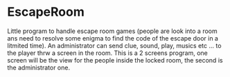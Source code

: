 # EscapeRoom

Little program to handle escape room games (people are look into a room ans need to resolve some enigma to find the code of the escape door in a litmited time).
An administrator can send clue, sound, play, musics etc ...  to the player thrw a screen in the room.
This is a 2 screens program, one screen will be the view for the people inside the locked room, the second is the administrator one.
